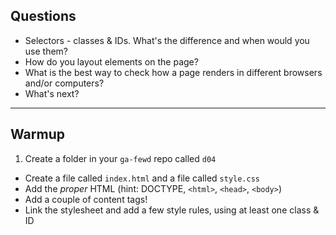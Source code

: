 ## Questions

* Selectors - classes & IDs. What's the difference and when would you use them?
* How do you layout elements on the page?
* What is the best way to check how a page renders in different browsers and/or computers?
* What's next?

---

## Warmup

1. Create a folder in your `ga-fewd` repo called `d04`
* Create a file called `index.html` and a file called `style.css`
* Add the *proper* HTML (hint: DOCTYPE, `<html>`, `<head>`, `<body>`)
* Add a couple of content tags!
* Link the stylesheet and add a few style rules, using at least one class & ID
